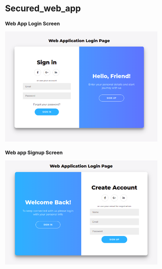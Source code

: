 # Secured_web_app
### Web App Login Screen
![](images/login.png)

### Web app Signup Screen
![](images/signup.png)
